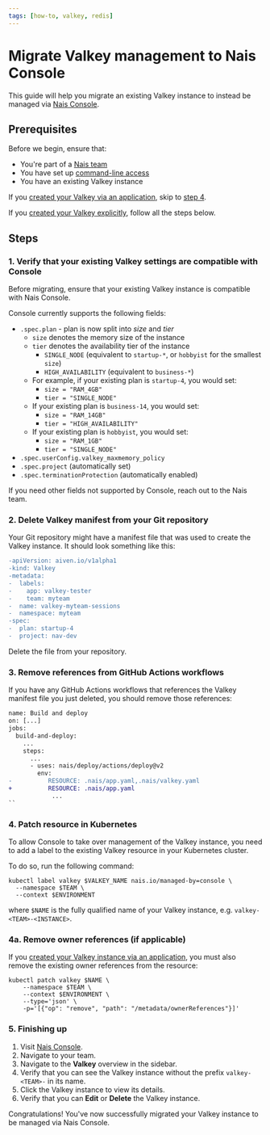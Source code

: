 ```yaml
---
tags: [how-to, valkey, redis]
---
```


# Migrate Valkey management to Nais Console

This guide will help you migrate an existing Valkey instance to instead be managed via [Nais Console](../../../operate/console.md).

## Prerequisites

Before we begin, ensure that:

- You're part of a [Nais team](../../../explanations/team.md)
- You have set up [command-line access](../../../operate/how-to/command-line-access.md)
- You have an existing Valkey instance

If you [created your Valkey via an application](create-application.md),
skip to [step 4](#4-apply-annotation-to-valkey-resource-in-kubernetes).

If you [created your Valkey explicitly](create-explicit.md), follow all the steps below.

## Steps

### 1. Verify that your existing Valkey settings are compatible with Console

Before migrating, ensure that your existing Valkey instance is compatible with Nais Console.

Console currently supports the following fields:

- `.spec.plan` - plan is now split into _size_ and _tier_
    - `size` denotes the memory size of the instance
    - `tier` denotes the availability tier of the instance
        - `SINGLE_NODE` (equivalent to `startup-*`, or `hobbyist` for the smallest `size`)
        - `HIGH_AVAILABILITY` (equivalent to `business-*`)
    - For example, if your existing plan is `startup-4`, you would set:
        - `size = "RAM_4GB"`
        - `tier = "SINGLE_NODE"`
    - If your existing plan is `business-14`, you would set:
        - `size = "RAM_14GB"`
        - `tier = "HIGH_AVAILABILITY"`
    - If your existing plan is `hobbyist`, you would set:
        - `size = "RAM_1GB"`
        - `tier = "SINGLE_NODE"`
- `.spec.userConfig.valkey_maxmemory_policy`
- `.spec.project` (automatically set)
- `.spec.terminationProtection` (automatically enabled)

If you need other fields not supported by Console, reach out to the Nais team.

### 2. Delete Valkey manifest from your Git repository

Your Git repository might have a manifest file that was used to create the Valkey instance.
It should look something like this:

```diff title="valkey.yaml"
-apiVersion: aiven.io/v1alpha1
-kind: Valkey
-metadata:
-  labels:
-    app: valkey-tester
-    team: myteam
-  name: valkey-myteam-sessions
-  namespace: myteam
-spec:
-  plan: startup-4
-  project: nav-dev
```

Delete the file from your repository.

### 3. Remove references from GitHub Actions workflows

If you have any GitHub Actions workflows that references the Valkey manifest file you just deleted, you should remove those references:

```diff title=".github/workflows/deploy.yaml"
name: Build and deploy
on: [...]
jobs:
  build-and-deploy:
    ...
    steps:
      ...
      - uses: nais/deploy/actions/deploy@v2
        env:
-          RESOURCE: .nais/app.yaml,.nais/valkey.yaml
+          RESOURCE: .nais/app.yaml
            ...
``
```

### 4. Patch resource in Kubernetes

To allow Console to take over management of the Valkey instance, you need to add a label to the existing Valkey resource in your Kubernetes cluster.

To do so, run the following command:

```shell
kubectl label valkey $VALKEY_NAME nais.io/managed-by=console \
  --namespace $TEAM \
  --context $ENVIRONMENT
```

where `$NAME` is the fully qualified name of your Valkey instance, e.g. `valkey-<TEAM>-<INSTANCE>`.

### 4a. Remove owner references (if applicable)

If you [created your Valkey instance via an application](create-application.md), you must also remove the existing owner references from the resource:

```shell
kubectl patch valkey $NAME \
    --namespace $TEAM \
    --context $ENVIRONMENT \
    --type='json' \
    -p='[{"op": "remove", "path": "/metadata/ownerReferences"}]'
```

### 5. Finishing up

1. Visit [Nais Console](https://console.<<tenant()>>.cloud.nais.io).
2. Navigate to your team.
3. Navigate to the **Valkey** overview in the sidebar.
4. Verify that you can see the Valkey instance without the prefix `valkey-<TEAM>-` in its name.
5. Click the Valkey instance to view its details.
6. Verify that you can **Edit** or **Delete** the Valkey instance.

Congratulations! You've now successfully migrated your Valkey instance to be managed via Nais Console.
